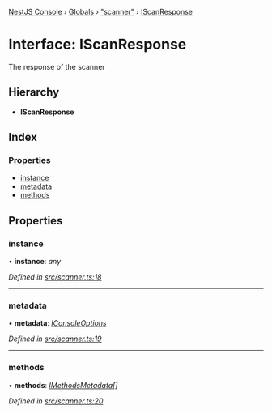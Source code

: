 [NestJS Console](../README.md) › [Globals](../globals.md) › ["scanner"](../modules/_scanner_.md) › [IScanResponse](_scanner_.iscanresponse.md)

# Interface: IScanResponse

The response of the scanner

## Hierarchy

* **IScanResponse**

## Index

### Properties

* [instance](_scanner_.iscanresponse.md#instance)
* [metadata](_scanner_.iscanresponse.md#metadata)
* [methods](_scanner_.iscanresponse.md#methods)

## Properties

###  instance

• **instance**: *any*

*Defined in [src/scanner.ts:18](https://github.com/Pop-Code/nestjs-console/blob/7562159/src/scanner.ts#L18)*

___

###  metadata

• **metadata**: *[IConsoleOptions](_decorators_.iconsoleoptions.md)*

*Defined in [src/scanner.ts:19](https://github.com/Pop-Code/nestjs-console/blob/7562159/src/scanner.ts#L19)*

___

###  methods

• **methods**: *[IMethodsMetadata](_scanner_.imethodsmetadata.md)[]*

*Defined in [src/scanner.ts:20](https://github.com/Pop-Code/nestjs-console/blob/7562159/src/scanner.ts#L20)*
